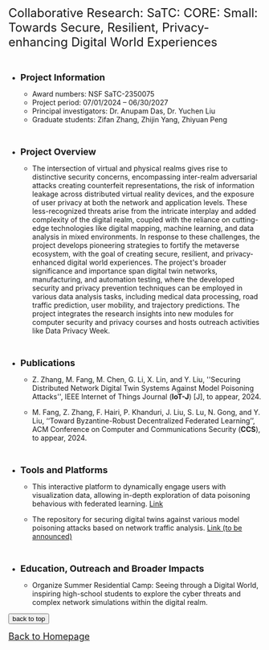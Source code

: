
<font size=5> Collaborative Research: SaTC: CORE: Small: Towards Secure, Resilient, Privacy-enhancing Digital World Experiences </font>

&emsp;

* **<font size=4> Project Information </font>**

  * Award numbers: NSF SaTC-2350075
  * Project period: 07/01/2024 – 06/30/2027
  * Principal investigators: Dr. Anupam Das, Dr. Yuchen Liu
  * Graduate students: Zifan Zhang, Zhijin Yang, Zhiyuan Peng
    <!-- <img alt="" src="Research8.png" width="65%" height="65%" /> -->



&emsp;
&emsp;


* **<font size=4> Project Overview </font>**

  * The intersection of virtual and physical realms gives rise to distinctive security concerns, encompassing inter-realm adversarial attacks creating counterfeit representations, the risk of information leakage across distributed virtual reality devices, and the exposure of user privacy at both the network and application levels. These less-recognized threats arise from the intricate interplay and added complexity of the digital realm, coupled with the reliance on cutting-edge technologies like digital mapping, machine learning, and data analysis in mixed environments. In response to these challenges, the project develops pioneering strategies to fortify the metaverse ecosystem, with the goal of creating secure, resilient, and privacy-enhanced digital world experiences. The project's broader significance and importance span digital twin networks, manufacturing, and automation testing, where the developed security and privacy prevention techniques can be employed in various data analysis tasks, including medical data processing, road traffic prediction, user mobility, and trajectory predictions. The project integrates the research insights into new modules for computer security and privacy courses and hosts outreach activities like Data Privacy Week.

&emsp;
&emsp;


* **<font size=4> Publications </font>**

  * Z. Zhang, M. Fang, M. Chen, G. Li, X. Lin, and Y. Liu, ''Securing Distributed Network Digital Twin Systems Against Model Poisoning Attacks'', IEEE Internet of Things Journal (**IoT-J**) \[J\], to appear, 2024. <!--**<font style="background: #44CEF6" color='white' size=2>Networks</font>**--> 
  
  * M. Fang, Z. Zhang, F. Hairi, P. Khanduri, J. Liu, S. Lu, N. Gong, and Y. Liu, ‘‘Toward Byzantine-Robust Decentralized Federated Learning’’, ACM Conference on Computer and Communications Security (**CCS**), to appear, 2024.
  

&emsp;
&emsp;


* **<font size=4> Tools and Platforms </font>**

  * This interactive platform to dynamically engage users with visualization data, allowing in-depth exploration of data poisoning behavious with federated learning. [Link](https://github.com/CathyXueqingZhang/DataPoisoningVis)

  * The repository for securing digital twins against various model poisoning attacks based on network traffic analysis. [Link (to be announced)](xxx)


&emsp;
&emsp;


* **<font size=4> Education, Outreach and Broader Impacts </font>**

  * Organize Summer Residential Camp: Seeing through a Digital World, inspiring high-school students to explore the cyber threats and complex network  simulations within the digital realm.






  <!-- <img alt="" src="sponsor6.png" width="86%" height="86%" /> -->



<div style="text-align:left">
     <a href="#top"><input type="button" value="back to top" /></a>
</div>

[<u><font size='4'>Back to Homepage</font></u>](https://yuchen-sh.github.io)

  


